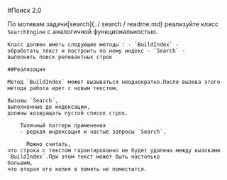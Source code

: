 #Поиск 2.0

По мотивам задачи[search](../ search / readme.md) реализуйте класс `SearchEngine` с аналогичной функциональностью.

    Класс должен иметь следующие методы : - `BuildIndex` -
    обработать текст и построить по нему индекс - `Search` -
    выполнить поиск релевантных строк

    ##Реализация

    Метод `BuildIndex` может вызываться неоднократно.После вызова этого метода работа идет с новым текстом.

    Вызовы `Search`,
    выполненные до индексации,
    должны возвращать пустой список строк.

        Типичный паттерн применения
        - редкая индексация и частые запросы `Search`.

          Можно считать,
    что строка с текстом гарантированно не будет удалена между вызовами `BuildIndex`.При этом текст может быть настолько
    большим,
    что вторая его копия в память не поместится.
